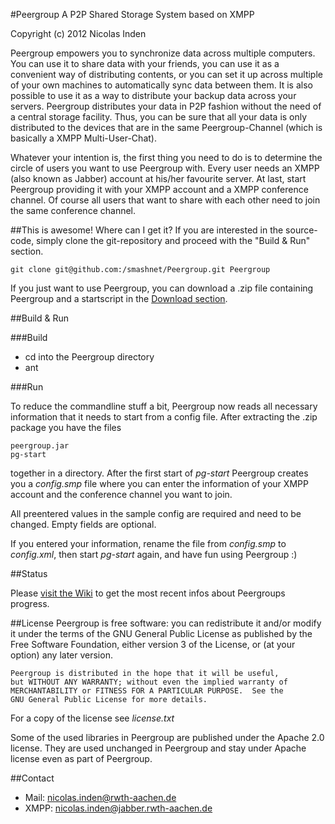 #Peergroup
A P2P Shared Storage System based on XMPP

Copyright (c) 2012 Nicolas Inden

Peergroup empowers you to synchronize data across multiple computers. You can use it to share data with your friends, you can use it as a convenient way of distributing contents, or you can set it up across multiple of your own machines to automatically sync data between them. It is also possible to use it as a way to distribute your backup data across your servers. Peergroup distributes your data in P2P fashion without the need of a central storage facility. Thus, you can be sure that all your data is only distributed to the devices that are in the same Peergroup-Channel (which is basically a XMPP Multi-User-Chat).

Whatever your intention is, the first thing you need to do is to determine the circle of users you want to use Peergroup with. Every user needs an XMPP (also known as Jabber) account at his/her favourite server. At last, start Peergroup providing it with your XMPP account and a XMPP conference channel. Of course all users that want to share with each other need to join the same conference channel.

##This is awesome! Where can I get it?
If you are interested in the source-code, simply clone the git-repository and proceed with the "Build & Run" section.

	git clone git@github.com:/smashnet/Peergroup.git Peergroup
	
If you just want to use Peergroup, you can download a .zip file containing Peergroup and a startscript in the [Download section](https://github.com/smashnet/Peergroup/downloads).

##Build & Run

###Build

* cd into the Peergroup directory
* ant

###Run

To reduce the commandline stuff a bit, Peergroup now reads all necessary information that it needs to start from a config file. After extracting the .zip package you have the files

	peergroup.jar
	pg-start
	
together in a directory. After the first start of _pg-start_ Peergroup creates you a _config.smp_ file where you can enter the information of your XMPP account and the conference channel you want to join.

All preentered values in the sample config are required and need to be changed. Empty fields are optional.

If you entered your information, rename the file from _config.smp_ to _config.xml_, then start _pg-start_ again, and have fun using Peergroup :)

##Status

Please [visit the Wiki](https://github.com/smashnet/Peergroup/wiki) to get the most recent infos about Peergroups progress.

##License
	Peergroup is free software: you can redistribute it and/or modify
	it under the terms of the GNU General Public License as published by
	the Free Software Foundation, either version 3 of the License, or
	(at your option) any later version.

	Peergroup is distributed in the hope that it will be useful,
	but WITHOUT ANY WARRANTY; without even the implied warranty of
	MERCHANTABILITY or FITNESS FOR A PARTICULAR PURPOSE.  See the
	GNU General Public License for more details.

For a copy of the license see _license.txt_

Some of the used libraries in Peergroup are published under the Apache 2.0 license. They are used unchanged in Peergroup and stay under Apache license even as part of Peergroup.

##Contact
* Mail: nicolas.inden@rwth-aachen.de
* XMPP: nicolas.inden@jabber.rwth-aachen.de